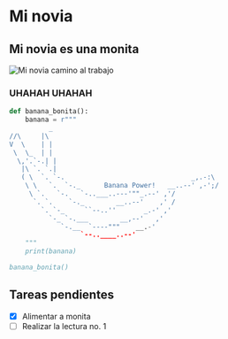 # Mi novia
## Mi novia es una monita
![Mi novia camino al trabajo](https://encrypted-tbn0.gstatic.com/images?q=tbn:ANd9GcQBaFBS3ZfWbGVcQkwoBCXTPx-DzfovkDjhrerWkp3DYOc191IE3V8yzfDfxnhT7dUcSAY&usqp=CAU)
### UHAHAH UHAHAH
``` python
def banana_bonita():
    banana = r"""
          _
//\     |\
V  \    | |
 \  \_  | |
  \,'.`-.| |       
   |\ `. `.|
   ( \  `. `-.                                _,.-:\
    \ \   `.  `-._      Banana Power!   __..--' ,-';/
     \ `.   `-.   `-..___..---'""_.--' ,'/
      `. `.    `-._        __..--'    ,' /
        `. `-_     ``--..''       _.-' ,'
          `-_ `-.___        __,--'   ,'
             `-.__  `----"""    __.-'
                  `--..____..--'
    """
    print(banana)

banana_bonita()
```
## Tareas pendientes
- [x] Alimentar a monita
- [ ] Realizar la lectura no. 1 
